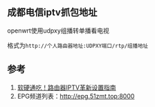 ## 成都电信iptv抓包地址

openwrt使用udpxy组播转单播看电视

格式为`http://个人路由器地址:UDPXY端口/rtp/组播地址`


## 参考
1. [软硬通吃！路由器IPTV革新设置指南](https://www.bilibili.com/video/BV1524y1h7Wq/)
2. EPG频道列表：http://epg.51zmt.top:8000
